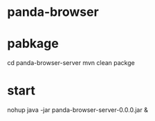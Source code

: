 # panda-browser

# pabkage
cd panda-browser-server
mvn clean packge
# start
nohup java -jar panda-browser-server-0.0.0.jar &

